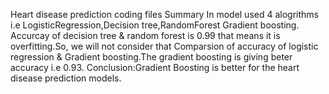 Heart disease prediction coding files
Summary
In model used 4 alogrithms i.e LogisticRegression,Decision tree,RandomForest Gradient boosting.
Accurcay of decision tree & random forest is 0.99 that means it is overfitting.So, we will not consider that
Comparsion of accuracy of logistic regression & Gradient boosting.The gradient boosting is giving  beter accuracy i.e 0.93.
Conclusion:Gradient Boosting is better for the heart disease prediction models.
